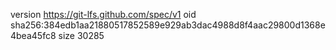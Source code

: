 version https://git-lfs.github.com/spec/v1
oid sha256:384edb1aa21880517852589e929ab3dac4988d8f4aac29800d1368e4bea45fc8
size 30285

